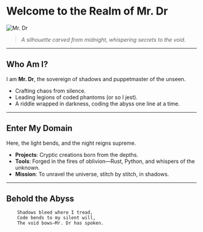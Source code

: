 # Welcome to the Realm of Mr. Dr

![Mr. Dr]([https://github.com/D-evFix/D-evFix/blob/main/photo_5931477422530741236_x.jpg])
> *A silhouette carved from midnight, whispering secrets to the void.*

---

## Who Am I?
I am **Mr. Dr**, the sovereign of shadows and puppetmaster of the unseen.  
- Crafting chaos from silence.  
- Leading legions of coded phantoms (or so I jest).  
- A riddle wrapped in darkness, coding the abyss one line at a time.

---

## Enter My Domain
Here, the light bends, and the night reigns supreme.  
- **Projects**: Cryptic creations born from the depths.  
- **Tools**: Forged in the fires of oblivion—Rust, Python, and whispers of the unknown.  
- **Mission**: To unravel the universe, stitch by stitch, in shadows.

---

## Behold the Abyss
```plaintext
    Shadows bleed where I tread,
    Code bends to my silent will,
    The void bows—Mr. Dr has spoken.
